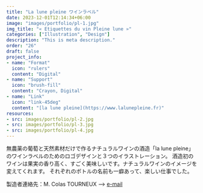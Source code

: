 ```yaml
---
title: "La lune pleine ワインラベル"
date: 2023-12-01T12:14:34+06:00
image: "images/portfolio/pl-1.jpg"
img_title: "« Etiquettes du vin Pleine lune »"
categories: ["Illustration", "Design"]
description: "This is meta description."
order: "26"
draft: false
project_info:
- name: "Format"
  icon: "rulers"
  content: "Digital"
- name: "Support"
  icon: "brush-fill"
  content: "Crayon, Digital"
- name: "Link"
  icon: "link-45deg"
  content: "[la lune pleine](https://www.lalunepleine.fr)"
resources:
- src: images/portfolio/pl-2.jpg
- src: images/portfolio/pl-3.jpg
- src: images/portfolio/pl-4.jpg
---
```

無農薬の葡萄と天然素材だけで作るナチュラルワインの酒造「la lune pleine」のワインラベルのためのロゴデザインと３つのイラストレーション。
酒造初のワインは果実の香り高く、すごく美味しいです。ナチュラルワインのイメージを変えてくれます。
それぞれのボトルの名前も一癖あって、楽しい仕事でした。

製造者連絡先：M. Colas TOURNEUX --> [e-mail](vinsdelalunepleine@gmail.com) 